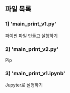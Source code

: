 ## 파일 목록

### 1) 'main_print_v1.py'
파이썬 파일 만들고 실행하기

### 2) 'main_print_v2.py'
Pip

### 3) 'main_print_v1.ipynb'
Jupyter로 실행하기